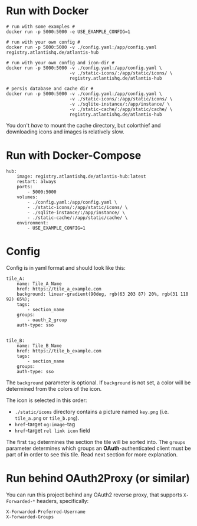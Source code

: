 # Run with Docker

    # run with some examples #
    docker run -p 5000:5000 -e USE_EXAMPLE_CONFIG=1

    # run with your own config #
    docker run -p 5000:5000 -v ./config.yaml:/app/config.yaml registry.atlantishq.de/atlantis-hub

    # run with your own config and icon-dir #
    docker run -p 5000:5000 -v ./config.yaml:/app/config.yaml \
                            -v ./static-icons/:/app/static/icons/ \
                            registry.atlantishq.de/atlantis-hub

    # persis database and cache dir #
    docker run -p 5000:5000 -v ./config.yaml:/app/config.yaml \
                            -v ./static-icons/:/app/static/icons/ \
                            -v ./sqlite-instance/:/app/instance/ \
                            -v ./static-cache/:/app/static/cache/ \
                            registry.atlantishq.de/atlantis-hub

You don't *have* to mount the cache directory, but colorthief and downloading icons and images is relatively slow.

# Run with Docker-Compose

    hub:
        image: registry.atlantishq.de/atlantis-hub:latest
        restart: always
        ports:
            - 5000:5000
        volumes:
            - ./config.yaml:/app/config.yaml \
            - ./static-icons/:/app/static/icons/ \
            - ./sqlite-instance/:/app/instance/ \
            - ./static-cache/:/app/static/cache/ \
        environment:
            - USE_EXAMPLE_CONFIG=1

# Config
Config is in yaml format and should look like this:

    tile_A:
        name: Tile_A_Name
        href: https://tile_a_example.com
        background: linear-gradient(90deg, rgb(63 203 87) 20%, rgb(31 110 92) 65%);
        tags:
            - section_name
        groups:
            - oauth_2_group
        auth-type: sso
    
    
    tile_B:
        name: Tile_B_Name
        href: https://tile_b_example.com
        tags:
            - section_name
        groups:
        auth-type: sso

The `background` parameter is optional. If `background` is not set, a color will be determined from the colors of the icon.

The icon is selected in this order:
- `./static/icons` directory contains a picture named `key.png` (i.e. `tile_a.png` or `tile_b.png`).
- `href`-target `og:image`-tag
- `href`-target `rel link icon` field

The first `tag` determines the section the tile will be sorted into.
The `groups` parameter determines which groups an **OAuth**-authenticated client must be part of in order to see this tile. Read next section for more explanation.

# Run behind OAuth2Proxy (or similar)
You can run this project behind any OAuth2 reverse proxy, that supports `X-Forwarded-*` headers, specifically:

    X-Forwarded-Preferred-Username
    X-Forwarded-Groups


